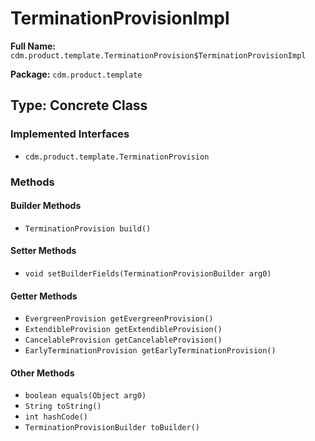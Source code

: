 # TerminationProvisionImpl

**Full Name:** `cdm.product.template.TerminationProvision$TerminationProvisionImpl`

**Package:** `cdm.product.template`

## Type: Concrete Class

### Implemented Interfaces

- `cdm.product.template.TerminationProvision`

### Methods

#### Builder Methods

- `TerminationProvision build()`

#### Setter Methods

- `void setBuilderFields(TerminationProvisionBuilder arg0)`

#### Getter Methods

- `EvergreenProvision getEvergreenProvision()`
- `ExtendibleProvision getExtendibleProvision()`
- `CancelableProvision getCancelableProvision()`
- `EarlyTerminationProvision getEarlyTerminationProvision()`

#### Other Methods

- `boolean equals(Object arg0)`
- `String toString()`
- `int hashCode()`
- `TerminationProvisionBuilder toBuilder()`

